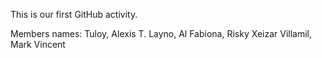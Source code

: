 This is our first GitHub activity.


Members names: 
Tuloy, Alexis T. 
Layno, Al 
Fabiona, Risky Xeizar 
Villamil, Mark Vincent  
